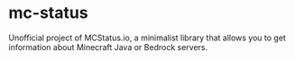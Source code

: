# mc-status
Unofficial project of MCStatus.io, a minimalist library that allows you to get information about Minecraft Java or Bedrock servers.
